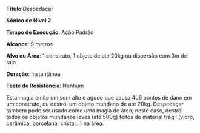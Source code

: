 **Titulo**:Despedaçar

**Sônico de Nível 2**

**Tempo de Execução**: Ação Padrão

**Alcance**: 9 metros

**Alvo ou Área**: 1 construto, 1 objeto de até 20kg ou dispersão com 3m de raio

**Duração**: Instantânea

**Teste de Resistência**: Nenhum

Esta magia emite um som alto e agudo que causa 4d6 pontos de dano em um construto, ou destrói um objeto mundano de até 20kg.
Despedaçar também pode ser usado como uma magia de área; neste caso, destrói todos os objetos mundanos leves (até 500g) feitos de material frágil (vidro, cerâmica, porcelana, cristal...) na área.
